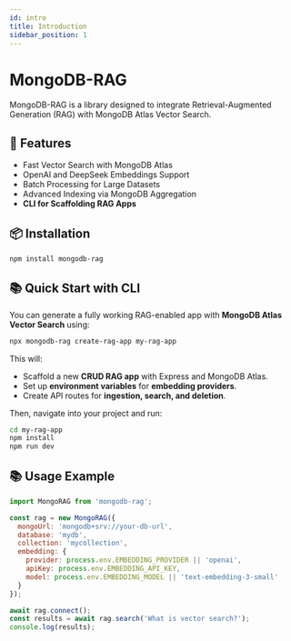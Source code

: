 ```yaml
---
id: intro
title: Introduction
sidebar_position: 1
---
```


# MongoDB-RAG

MongoDB-RAG is a library designed to integrate Retrieval-Augmented Generation (RAG) with MongoDB Atlas Vector Search.

## 🚀 Features
- Fast Vector Search with MongoDB Atlas
- OpenAI and DeepSeek Embeddings Support
- Batch Processing for Large Datasets
- Advanced Indexing via MongoDB Aggregation
- **CLI for Scaffolding RAG Apps**

## 📦 Installation
```sh
npm install mongodb-rag
```

## 📚 Quick Start with CLI
You can generate a fully working RAG-enabled app with **MongoDB Atlas Vector Search** using:

```sh
npx mongodb-rag create-rag-app my-rag-app
```

This will:
- Scaffold a new **CRUD RAG app** with Express and MongoDB Atlas.
- Set up **environment variables** for **embedding providers**.
- Create API routes for **ingestion, search, and deletion**.

Then, navigate into your project and run:

```sh
cd my-rag-app
npm install
npm run dev
```

## 📚 Usage Example
```js
import MongoRAG from 'mongodb-rag';

const rag = new MongoRAG({
  mongoUrl: 'mongodb+srv://your-db-url',
  database: 'mydb',
  collection: 'mycollection',
  embedding: {
    provider: process.env.EMBEDDING_PROVIDER || 'openai',
    apiKey: process.env.EMBEDDING_API_KEY,
    model: process.env.EMBEDDING_MODEL || 'text-embedding-3-small'
  }
});

await rag.connect();
const results = await rag.search('What is vector search?');
console.log(results);
```

